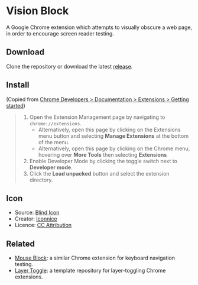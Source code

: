 # Vision Block

A Google Chrome extension which attempts to visually obscure a web page, in order to encourage screen reader testing.

## Download

Clone the repository or download the latest [release](https://github.com/davidding/vision-block/releases).

## Install

(Copied from [Chrome Developers > Documentation > Extensions > Getting started](https://developer.chrome.com/docs/extensions/mv3/getstarted/))

> 1. Open the Extension Management page by navigating to `chrome://extensions`.
>    - Alternatively, open this page by clicking on the Extensions menu button and selecting **Manage Extensions** at the bottom of the menu.
>    - Alternatively, open this page by clicking on the Chrome menu, hovering over **More Tools** then selecting **Extensions**
> 2. Enable Developer Mode by clicking the toggle switch next to **Developer mode**.
> 3. Click the **Load unpacked** button and select the extension directory.

## Icon

- Source: [Blind Icon](https://icon-icons.com/icon/blind/83980)
- Creator: [Iconnice](https://icon-icons.com/users/KAe1IaYKOlwzdgbk4Qz21/icon-sets/)
- Licence: [CC Attribution](https://creativecommons.org/licenses/by/4.0/)

## Related

- [Mouse Block](https://github.com/davidding/mouse-block): a similar Chrome extension for keyboard navigation testing.
- [Layer Toggle](https://github.com/davidding/layer-toggle): a template repository for layer-toggling Chrome extensions.
